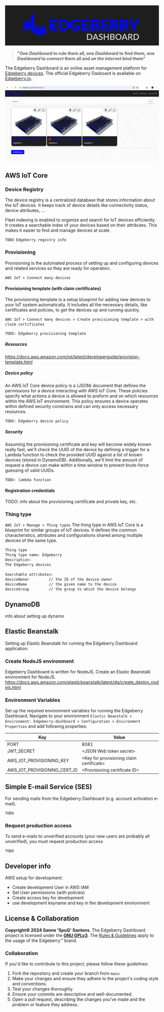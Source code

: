 ![EdgeBerry](assets/Edgeberry_banner.png)

> **"One _Dashboard_ to rule them all, one _Dashboard_ to find them, one _Dashboard_ to _connect_ them all and _on the internet_ bind them"**

The Edgeberry Dashboard is an online asset management platform for [Edgeberry devices](https://github.com/SpuQ/Edgeberry). The official Edgeberry Dasboard is available on [Edgeberry.io](https://edgeberry.io/dashboard).

![Edgeberry Dashboard screenshot](assets/Edgeberry-dashboard.png)

## AWS IoT Core
### Device Registry
The device registry is a centralized database that stores information about the IoT devices. It keeps track of device details like connectivity status, device attributes, ...

Fleet indexing is enabled to organize and search for IoT devices efficiently. It creates a searchable index of your devices based on their attributes. This makes it easier to find and manage devices at scale.

```
TODO Edgeberry registry info
```
### Provisioning
Provisioning is the automated process of setting up and configuring devices and related services so they are ready for operation.
```
AWS IoT > Connect many devices
```
#### Provisioning template (with claim certificates)
The provisioning template is a setup blueprint for adding new devices to your IoT system automatically. It includes all the necessary details, like certificates and policies, to get the devices up and running quickly.
```
AWS IoT > Connect many devices > Create provisioning template > with claim certificates
```

```
TODO: Edgeberry provisioning template
```
##### Resources
https://docs.aws.amazon.com/iot/latest/developerguide/provision-template.html

##### Device policy
An AWS IoT Core device policy is a (JSON) document that defines the permissions for a device interacting with AWS IoT Core. These policies specify what actions a device is allowed to preform and on which resources within the AWS IoT environment. This policy ensures a device operates within defined security constrains and can only access necessary resources.

```
TODO: Edgeberry device policy
```

##### Security
Assuming the provisioning certificate and key will become widely known really fast, we'll check the UUID of the device by defining a trigger for a Lambda function to check the provided UUID against a list of known devices (stored in DynamoDB). Additionally, we'll limit the amount of request a device can make within a time window to prevent brute-force guessing of valid UUIDs.
```
TODO: lambda function
```

#### Registration credentials
TODO: info about the provisioning certificate and private key, etc.

### Thing type
```AWS IoT > Manage > Thing types```
The thing type in AWS IoT Core is a blueprint for similar groups of IoT devices. It defines the common characteristics, attributes and configurations shared among multiple devices of the same type.

```
Thing type
Thing type name: Edgeberry
Description:
The Edgeberry devices

Searchable attributes:
deviceOwner         // the ID of the device owner
deviceName          // the given name to the device
deviceGroup         // the group to which the device belongs
```
## DynamoDB
info about setting up dynamo

## Elastic Beanstalk
Setting up Elastic Beanstalk for running the Edgeberry Dashboard application.

### Create NodeJS environment
Edgeberry Dashboard is written for NodeJS. Create an Elastic Beanstalk environment for NodeJS. \
https://docs.aws.amazon.com/elasticbeanstalk/latest/dg/create_deploy_nodejs.html

### Environment Variables
Set up the required environment variables for running the Edgeberry Dashboard. Navigate to your environment ```Elastic Beanstalk > Environment: Edgeberry-dashboard > Configuration > Environment Properties``` and add following properties:

| Key                           | Value                                    |
|-------------------------------|------------------------------------------|
| PORT                          | 8081                                     |
| JWT_SECRET                    | \<JSON Web token secret\>                  |
| AWS_IOT_PROVISIONING_KEY      | \<Key for provisioning claim certificate\> |
| AWS_IOT_PROVISIONING_CERT_ID  | \<Provisioning certificate ID\>            |

## Simple E-mail Service (SES)
For sending mails from the Edgeberry Dashboard (e.g. account activation e-mail).
```
TODO
```
### Request production access
To send e-mails to unverified accounts (your new users are probably all unverified), you must request production access
```
TODO
```

## Developer info
AWS setup for development:
- Create development User in AWS IAM
- Set User permissions (with policies)
- Create access key for development
- use development keyname and key in the development environment

## License & Collaboration
**Copyright© 2024 Sanne 'SpuQ' Santens**. The Edgeberry Dashboard project is licensed under the **[GNU GPLv3](LICENSE.txt)**. The [Rules & Guidelines](https://github.com/Edgeberry/.github/blob/main/brand/Edgeberry_Trademark_Rules_and_Guidelines.md) apply to the usage of the Edgeberry™ brand.

### Collaboration

If you'd like to contribute to this project, please follow these guidelines:
1. Fork the repository and create your branch from `main`.
2. Make your changes and ensure they adhere to the project's coding style and conventions.
3. Test your changes thoroughly.
4. Ensure your commits are descriptive and well-documented.
5. Open a pull request, describing the changes you've made and the problem or feature they address.